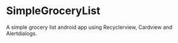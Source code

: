 # SimpleGroceryList
A simple grocery list android app using Recyclerview, Cardview and Alertdialogs.
